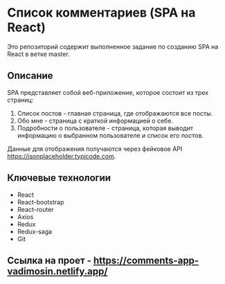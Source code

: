 # Список комментариев (SPA на React)

Это репозиторий содержит выполненное задание по созданию SPA на React в ветке master.

## Описание

SPA представляет собой веб-приложение, которое состоит из трех страниц:

1. Список постов - главная страница, где отображаются все посты.
2. Обо мне - страница с краткой информацией о себе.
3. Подробности о пользователе - страница, которая выводит информацию о выбранном пользователе и список его постов.

Данные для отображения получаются через фейковое API https://jsonplaceholder.typicode.com.

## Ключевые технологии

- React
- React-bootstrap
- React-router
- Axios
- Redux
- Redux-saga
- Git

## Ссылка на проет - https://comments-app-vadimosin.netlify.app/

